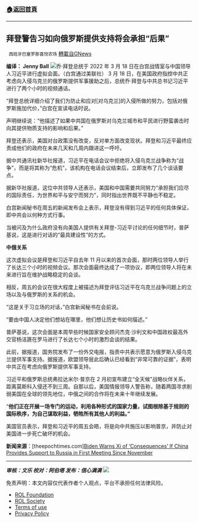 ###  [:house:返回首頁](https://github.com/ourhimalayas/txt)
---


## 拜登警告习如向俄罗斯提供支持将会承担“后果”
` 西班牙巴塞罗那喜悦农场` [轉載自GNews](https://gnews.org/zh-hans/2198154/)

**编译： Jenny Ball**
![](https://assets.gnews.org/wp-content/uploads/2022/03/tempsnip拜登警告习如向俄罗斯提供支持将会承担后果.png)乔·拜登总统于 2022 年 3 月 18 日在白宫战情室与中国领导人习近平进行虚拟会面。（白宫通过美联社）
3 月 18 日，在美国政府指控中共正考虑向入侵乌克兰的俄罗斯提供军事援助之后，总统乔·拜登与中共总书记习近平进行了两个小时的视频通话。

“拜登总统详细介绍了我们为防止和应对[对乌克兰]的入侵所做的努力，包括对俄罗斯施加代价，”白宫在宣读电话时说。

声明继续说：“他描述了如果中共国在俄罗斯对乌克兰城市和平民进行野蛮袭击时向其提供物质支持的影响和后果。”

拜登还表示，美国对台政策没有改变，反对单方面改变现状。拜登和习近平最终应责成他们的政府在未来几天和几周内跟进这一呼吁。

据中共通讯社新华社报道，习近平在电话会议中拒绝将入侵乌克兰战争称为“战争”，而是将其称为“危机”，该机构在电话会议结束后，立即发布了几个谈话要点。

据新华社报道，这位中共领导人还表示，美国和中国需要共同努力“承担我们应尽的国际责任，为世界和平与安宁而努力”，同时指出世界既不平静也不稳定。

白宫新闻秘书在周五的新闻发布会上表示，拜登没有得到习近平的任何具体保证，即中共会以何种方式行事。

当被问及为什么政府没有向美国人提供有关拜登-习近平讨论的任何细节时，普萨基说，这是进行对话的“最具建设性”的方式。

**中俄关系**

这次虚拟会议是拜登和习近平自去年 11 月以来的首次会面，那时两位领导人举行了长达三个小时的视频会议。那次会面最终达成了一项协议，即两位领导人将在未来进行旨在维护战略稳定的会谈。

相反，周五的会议在很大程度上被描述为拜登评估习近平在乌克兰战争问题上的立场以及与俄罗斯的关系的机会。

“这是关于习立场的对话，”白宫新闻秘书在会前说。

“要由中国人决定他们想站在哪里，他们想让历史书如何描述。”

普萨基说，这次会面是本周早些时候国家安全顾问杰克·沙利文和中国政权最高外交官杨洁篪在罗马进行了长达七个小时的激烈会谈的结果。

此前，据报道，国务院发布了一份外交电报，指责中共表示愿意为俄罗斯入侵乌克兰提供军事支持。据报道，欧盟领导层此后确认已经看到“非常可靠的证据”，表明中共正在考虑向俄罗斯提供军事支持。

习近平和俄罗斯总统弗拉达米尔·普京在 2 月初宣布建立“全天候”战略伙伴关系，距离莫斯科入侵还不到三周。自那以后，美国情报领导人警告称，随着两国寻求削弱美国在全球的领先地位，中俄之间的合作将在未来十年继续发展。

“**他们正在开展一场专门的运动，利用各种形式的国家力量，试图根除基于规则的国际秩序，为自己谋取利益，牺牲所有其他人的利益。”**

美国官员表示，拜登和习近平的周五会晤，将是向中共施压以影响普京，并防止对美国进一步死亡破坏的机会。

**新闻来源**：[theepochtimes.com][Biden Warns Xi of ‘Consequences’ If China Provides Support to Russia in First Meeting Since November](https://www.theepochtimes.com/biden-warns-xi-of-consequences-if-china-provides-support-to-russia-in-first-meeting-since-november_4346233.html?utm_source=morningbriefnoe&amp;utm_campaign=mb-2022-03-19&amp;utm_medium=email&amp;est=rmkB6yIYOHp66EXm1n1RkbWpSy1440Mri%2BVYCPpIRbdQDqNIfN1Bs4%2FCrjbpwNkGc25NWA%3D%3D)

* * *

***审核：文乐 
校对：阿伯塔
发布：信心满满***
![](https://assets.gnews.org/wp-content/uploads/2022/03/西喜-12.jpeg)


 

免责声明：本文内容仅代表作者个人观点，平台不承担任何法律风险。

- [ROL Foundation](https://rolfoundation.org/)
- [ROL Society](https://rolsociety.org/)
- [Terms of use](https://gnews.org/terms-of-use-3/)
- [Privacy Policy](https://gnews.org/privacy-policy/)
